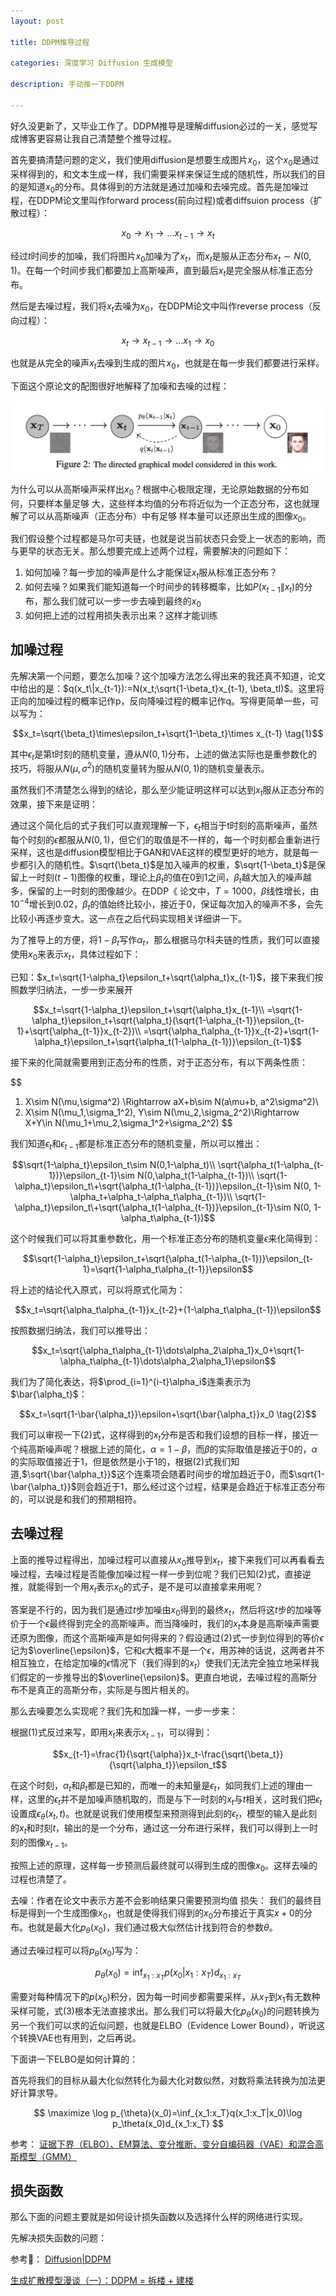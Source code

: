 ```yaml
---
layout: post

title: DDPM推导过程

categories: 深度学习 Diffusion 生成模型

description: 手动推一下DDPM

---
```


好久没更新了，又毕业工作了。DDPM推导是理解diffusion必过的一关，感觉写成博客更容易让我自己清楚整个推导过程。

首先要搞清楚问题的定义，我们使用diffusion是想要生成图片$x_0$，这个$x_0$是通过采样得到的，和文本生成一样，我们需要采样来保证生成的随机性，所以我们的目的是知道$x_0$的分布。具体得到的方法就是通过加噪和去噪完成。首先是加噪过程，在DDPM论文里叫作forward process(前向过程)或者diffsuion process（扩散过程）：

$$x_0\to x_1\to \dots x_{t-1} \to x_t$$

经过$t$时间步的加噪，我们将图片$x_0$加噪为了$x_t$，而$x_t$是服从正态分布$x_t\sim N(0,1)$。在每一个时间步我们都要加上高斯噪声，直到最后$x_t$是完全服从标准正态分布。

然后是去噪过程，我们将$x_t$去噪为$x_0$，在DDPM论文中叫作reverse process（反向过程）：

$$x_t\to x_{t-1} \to\dots x_1\to x_0$$

也就是从完全的噪声$x_t$去噪到生成的图片$x_0$，也就是在每一步我们都要进行采样。

下面这个原论文的配图很好地解释了加噪和去噪的过程：

![image-1](/images/posts/ddpm.png)

为什么可以从高斯噪声采样出$x_0$？根据中心极限定理，无论原始数据的分布如何，只要样本量足够 大，这些样本均值的分布将近似为一个正态分布，这也就理解了可以从高斯噪声（正态分布）中有足够
样本量可以还原出生成的图像$x_0$。

我们假设整个过程都是马尔可夫链，也就是说当前状态只会受上一状态的影响，而与更早的状态无关。那么想要完成上述两个过程，需要解决的问题如下：

1. 如何加噪？每一步加的噪声是什么才能保证$x_t$服从标准正态分布？
2. 如何去噪？如果我们能知道每一个时间步的转移概率，比如$P(x_{t-1}\|x_t)$的分布，那么我们就可以一步一步去噪到最终的$x_0$
3. 如何把上述的过程用损失表示出来？这样才能训练

## 加噪过程

先解决第一个问题，要怎么加噪？这个加噪方法怎么得出来的我还真不知道，论文中给出的是：$q(x_t\|x_{t-1}):=N(x_t;\sqrt{1-\beta_t}x_{t-1}, \beta_tI)$。这里将正向的加噪过程的概率记作p，反向降噪过程的概率记作q。写得更简单一些，可以写为：

$$x_t=\sqrt{\beta_t}\times\epsilon_t+\sqrt{1-\beta_t}\times x_{t-1} \tag{1}$$

其中$\epsilon_t$是第t时刻的随机变量，遵从$N(0,1)$分布，上述的做法实际也是重参数化的技巧，将服从$N(\mu,\sigma^2)$的随机变量转为服从$N(0,1)$的随机变量表示。

虽然我们不清楚怎么得到的结论，那么至少能证明这样可以达到$x_t$服从正态分布的效果，接下来是证明：

通过这个简化后的式子我们可以直观理解一下，$\epsilon_t$相当于t时刻的高斯噪声，虽然每个时刻的$\epsilon$都服从$N(0,1)$，但它们的取值是不一样的，每一个时刻都会重新进行采样，这也是diffusion模型相比于GAN和VAE这样的模型更好的地方，就是每一步都引入的随机性。$\sqrt{\beta_t}$是加入噪声的权重，$\sqrt{1-\beta_t}$是保留上一时刻$(t-1)$图像的权重，理论上$\beta_t$的值在0到1之间，$\beta_t$越大加入的噪声越多，保留的上一时刻的图像越少。在DDP《
论文中，$T=1000$，$\beta$线性增长，由$10^{-4}$增长到$0.02$，$\beta_t$的值始终比较小，接近于0，保证每次加入的噪声不多，会先比较小再逐步变大。这一点在之后代码实现相关详细讲一下。

为了推导上的方便，将$1-\beta_t$写作$\alpha_t$，那么根据马尔科夫链的性质，我们可以直接使用$x_0$来表示$x_t$，具体过程如下：

已知：$x_t=\sqrt{1-\alpha_t}\epsilon_t+\sqrt{\alpha_t}x_{t-1}$，接下来我们按照数学归纳法，一步一步来展开

$$x_t=\sqrt{1-\alpha_t}\epsilon_t+\sqrt{\alpha_t}x_{t-1}\\
    =\sqrt{1-\alpha_t}\epsilon_t+\sqrt{\alpha_t}(\sqrt{1-\alpha_{t-1}}\epsilon_{t-1}+\sqrt{\alpha_{t-1}}x_{t-2})\\
    =\sqrt{\alpha_t\alpha_{t-1}}x_{t-2}+\sqrt{1-\alpha_t}\epsilon_t+\sqrt{\alpha_t(1-\alpha_{t-1})}\epsilon_{t-1}$$
    
接下来的化简就需要用到正态分布的性质，对于正态分布，有以下两条性质：

$$
1. X\sim N(\mu,\sigma^2) \Rightarrow aX+b\sim N(a\mu+b, a^2\sigma^2)\\
2. X\sim N(\mu_1,\sigma_1^2), Y\sim N(\mu_2,\sigma_2^2)\Rightarrow X+Y\in N(\mu_1+\mu_2,\sigma_1^2+\sigma_2^2)
$$

我们知道$\epsilon_t$和$\epsilon_{t-1}$都是标准正态分布的随机变量，所以可以推出：

$$\sqrt{1-\alpha_t}\epsilon_t\sim N(0,1-\alpha_t)\\
\sqrt{\alpha_t(1-\alpha_{t-1})}\epsilon_{t-1}\sim N(0,\alpha_t(1-\alpha_{t-1})\\
\sqrt{1-\alpha_t}\epsilon_t\+\sqrt{\alpha_t(1-\alpha_{t-1})}\epsilon_{t-1}\sim N(0, 1-\alpha_t+\alpha_t-\alpha_t\alpha_{t-1})\\
\sqrt{1-\alpha_t}\epsilon_t\+\sqrt{\alpha_t(1-\alpha_{t-1})}\epsilon_{t-1}\sim N(0, 1-\alpha_t\alpha_{t-1})$$

这个时候我们可以将其重参数化，用一个标准正态分布的随机变量$\epsilon$来化简得到：

$$\sqrt{1-\alpha_t}\epsilon_t+\sqrt{\alpha_t(1-\alpha_{t-1})}\epsilon_{t-1}=\sqrt{1-\alpha_t\alpha_{t-1}}\epsilon$$

将上述的结论代入原式，可以将原式化简为：

$$x_t=\sqrt{\alpha_t\alpha_{t-1}}x_{t-2}+(1-\alpha_t\alpha_{t-1})\epsilon$$

按照数据归纳法，我们可以推导出：

$$x_t=\sqrt{\alpha_t\alpha_{t-1}\dots\alpha_2\alpha_1}x_0+\sqrt{1-\alpha_t\alpha_{t-1}\dots\alpha_2\alpha_1}\epsilon$$

我们为了简化表达，将$\prod_{i=1}^{i-t}\alpha_i$连乘表示为$\bar{\alpha_t}$：

$$x_t=\sqrt{1-\bar{\alpha_t}}\epsilon+\sqrt{\bar{\alpha_t}}x_0 \tag{2}$$

我们可以审视一下(2)式，这样得到的$x_t$分布是否和我们设想的目标一样，接近一个纯高斯噪声呢？根据上述的简化，$\alpha=1-\beta$，而$\beta$的实际取值是接近于0的，$\alpha$的实际取值接近于1，但是依然是小于1的，根据(2)式我们知道,$\sqrt{\bar{\alpha_t}}$这个连乘项会随着时间步的增加趋近于0，而$\sqrt{1-\bar{\alpha_t}}$则会趋近于1，那么经过这个过程，结果是会趋近于标准正态分布的，可以说是和我们的预期相符。

## 去噪过程

上面的推导过程得出，加噪过程可以直接从$x_0$推导到$x_t$，接下来我们可以再看看去噪过程，去噪过程是否能像加噪过程一样一步到位呢？我们已知(2)式，直接逆推，就能得到一个用$x_t$表示$x_0$的式子，是不是可以直接拿来用呢？

答案是不行的，因为我们是通过$t$步加噪由$x_0$得到的最终$x_t$，然后将这$t$步的加噪等价于一个$\epsilon$最终得到完全的高斯噪声。而当降噪时，我们的$x_t$本身是高斯噪声需要还原为图像，而这个高斯噪声是如何得来的？假设通过(2)式一步到位得到的等价$\epsilon$记为$\overline{\epsilon}$，它和$\epsilon$大概率不是一个$\epsilon$，用苏神的话说，这两者并不相互独立，在给定加噪的$\epsilon$情况下（我们得到的$x_t$）使我们无法完全独立地采样我们假定的一步推导出的$\overline{\epsilon}$。更直白地说，去噪过程的高斯分布不是真正的高斯分布，实际是与图片相关的。

那么去噪要怎么实现呢？我们先和加躁一样，一步一步来：

根据(1)式反过来写，即用$x_t$来表示$x_{t-1}$，可以得到：
 
 $$x_{t-1}=\frac{1}{\sqrt{\alpha}}x_t-\frac{\sqrt{\beta_t}}{\sqrt{\alpha_t}}\epsilon_t$$

在这个时刻，$\alpha_t$和$\beta_t$都是已知的，而唯一的未知量是$\epsilon_t$，如同我们上述的理由一样，这里的$\epsilon_t$并不是加噪声随机取的，而是与下一时刻的$x_t$与$t$相关，这时我们把$\epsilon_t$设置成$\epsilon_\theta(x_t,t)$。也就是说我们使用模型来预测得到此刻的$\epsilon_t$，模型的输入是此刻的$x_t$和时刻$t$，输出的是一个分布，通过这一分布进行采样，我们可以得到上一时刻的图像$x_{t-1}$。

按照上述的原理，这样每一步预测后最终就可以得到生成的图像$x_0$。这样去噪的过程也清楚了。

去噪：作者在论文中表示方差不会影响结果只需要预测均值
损失：
我们的最终目标是得到一个生成图像$x_0$，也就是使得我们得到的$x_0$分布接近于真实$x+0$的分布。也就是最大化$p_\theta(x_0)$，我们通过极大似然估计找到符合的参数$\theta$。

通过去噪过程可以将$p_\theta(x_0)$写为：

$$p_\theta(x_0)=\inf_{x_1:x_T}p(x_0|x_1:x_T)d_{x_1:x_T}\tag{3}$$

需要对每种情况下的$p(x_0)$积分，因为每一时间步都需要采样，从$x_T$到$x_1$有无数种采样可能，式(3)根本无法直接求出。那么我们可以将最大化$p_\theta(x_0)$的问题转换为另一个我们可以求的近似问题，也就是ELBO（Evidence Lower Bound），听说这个转换VAE也有用到，之后再说。

下面讲一下ELBO是如何计算的：



首先将我们的目标从最大化似然转化为最大化对数似然，对数将乘法转换为加法更好计算求导。

$$
\maximize \log p_{\theta}(x_0)=\inf_{x_1:x_T}q(x_1:x_T|x_0)\log p_\theta(x_0)d_{x_1:x_T}
$$

参考：
[证据下界（ELBO）、EM算法、变分推断、变分自编码器（VAE）和混合高斯模型（GMM）](https://zhuanlan.zhihu.com/p/685814830)


## 损失函数

那么下面的问题主要就是如何设计损失函数以及选择什么样的网络进行实现。

先解决损失函数的问题：


 
 


参考🔗：
[Diffusion|DDPM](https://www.bilibili.com/video/BV1Xu4y147ov)

[生成扩散模型漫谈（一）：DDPM = 拆楼 + 建楼](https://spaces.ac.cn/archives/9119)
